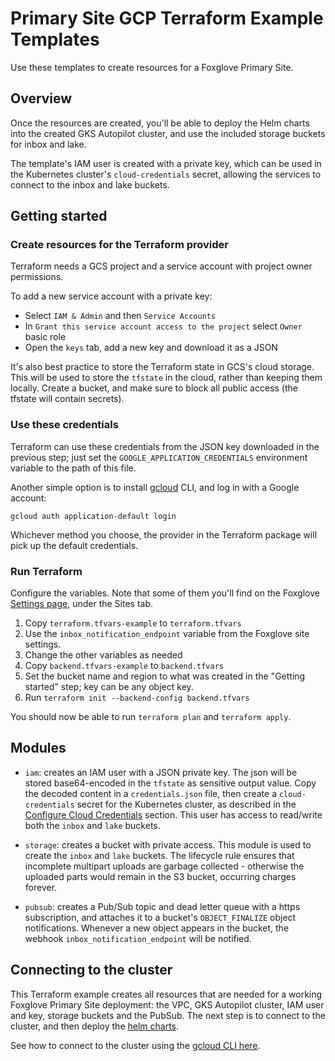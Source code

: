 # Primary Site GCP Terraform Example Templates

Use these templates to create resources for a Foxglove Primary Site.

## Overview

Once the resources are created, you'll be able to deploy the Helm charts into the created
GKS Autopilot cluster, and use the included storage buckets for inbox and lake.

The template's IAM user is created with a private key, which can be used in the
Kubernetes cluster's `cloud-credentials` secret, allowing the services to connect to the
inbox and lake buckets.

## Getting started

### Create resources for the Terraform provider

Terraform needs a GCS project and a service account with project owner permissions.

To add a new service account with a private key:

- Select `IAM & Admin` and then `Service Accounts`
- In `Grant this service account access to the project` select `Owner` basic role
- Open the `keys` tab, add a new key and download it as a JSON

It's also best practice to store the Terraform state in GCS's cloud storage. This will be
used to store the `tfstate` in the cloud, rather than keeping them locally. Create a bucket,
and make sure to block all public access (the tfstate will contain secrets).

### Use these credentials

Terraform can use these credentials from the JSON key downloaded in the previous step; just
set the `GOOGLE_APPLICATION_CREDENTIALS` environment variable to the path of this file.

Another simple option is to install [gcloud](https://cloud.google.com/sdk/docs/install) CLI,
and log in with a Google account:

```
gcloud auth application-default login
```

Whichever method you choose, the provider in the Terraform package will pick up the default
credentials.

### Run Terraform

Configure the variables. Note that some of them you'll find on the Foxglove
[Settings page](https://app.foxglove.dev/~/settings/sites), under the Sites
tab.

1. Copy `terraform.tfvars-example` to `terraform.tfvars`
2. Use the `inbox_notification_endpoint` variable from the Foxglove site settings.
3. Change the other variables as needed
4. Copy `backend.tfvars-example` to `backend.tfvars`
5. Set the bucket name and region to what was created in the "Getting started" step; key can
   be any object key.
6. Run `terraform init --backend-config backend.tfvars`

You should now be able to run `terraform plan` and `terraform apply`.

## Modules

- `iam`: creates an IAM user with a JSON private key. The json will be stored base64-encoded in
  the `tfstate` as sensitive output value. Copy the decoded content in a `credentials.json`
  file, then create a `cloud-credentials` secret for the Kubernetes cluster, as described
  in the [Configure Cloud Credentials](https://foxglove.dev/docs/data-platform/primary-sites/configure-cloud-credentials)
  section.
  This user has access to read/write both the `inbox` and `lake` buckets.

- `storage`: creates a bucket with private access. This module is used to create the `inbox` and
  `lake` buckets. The lifecycle rule ensures that incomplete multipart uploads are garbage
  collected - otherwise the uploaded parts would remain in the S3 bucket, occurring charges
  forever.

- `pubsub`: creates a Pub/Sub topic and dead letter queue with a https subscription, and attaches
  it to a bucket's `OBJECT_FINALIZE` object notifications. Whenever a new object appears
  in the bucket, the webhook `inbox_notification_endpoint` will be notified.

## Connecting to the cluster

This Terraform example creates all resources that are needed for a working Foxglove Primary
Site deployment: the VPC, GKS Autopilot cluster, IAM user and key, storage buckets and the
PubSub. The next step is to connect to the cluster, and then deploy the
[helm charts](https://helm-charts.foxglove.dev).

See how to connect to the cluster using the [gcloud CLI here](https://cloud.google.com/sdk/gcloud/reference/container/clusters/get-credentials).
